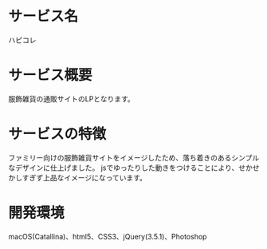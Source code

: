 # サービス名
ハピコレ

# サービス概要
服飾雑貨の通販サイトのLPとなります。

# サービスの特徴
ファミリー向けの服飾雑貨サイトをイメージしたため、落ち着きのあるシンプルなデザインに仕上げました。
jsでゆったりした動きをつけることにより、せかせかしすぎず上品なイメージになっています。

# 開発環境
macOS(Catallina)、html5、CSS3、jQuery(3.5.1)、Photoshop
